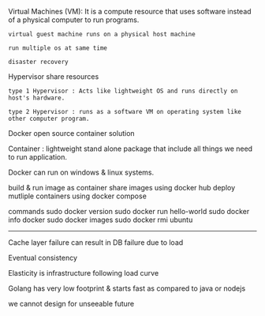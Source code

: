 Virtual Machines (VM):
    It is a compute resource that uses software instead of a physical computer to run programs.

    virtual guest machine runs on a physical host machine

    run multiple os at same time

    disaster recovery


Hypervisor 
    share resources

    type 1 Hypervisor : Acts like lightweight OS and runs directly on host's hardware.

    type 2 Hypervisor : runs as a software VM on operating system like other computer program.


Docker 
    open source container solution

Container :
    lightweight stand alone package that include all things we need to run application.

Docker can run on windows & linux systems.

build & run image as container
share images using docker hub
deploy mutliple containers using docker compose


commands
sudo docker version
sudo docker run hello-world
sudo docker info
docker
sudo docker images
sudo docker rmi ubuntu






------------------------------

Cache layer failure can result in DB failure due to load 

Eventual consistency

Elasticity 
    is infrastructure following load curve

Golang has very low footprint & starts fast as compared to java or nodejs

we cannot design for unseeable future